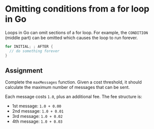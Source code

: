 # Omitting conditions from a for loop in Go

Loops in Go can omit sections of a for loop. For example, the `CONDITION` (middle part) can be omitted which causes the loop to run forever.

```go
for INITIAL; ; AFTER {
  // do something forever
}
```

## Assignment

Complete the `maxMessages` function. Given a cost threshold, it should calculate the maximum number of messages that can be sent.

Each message costs `1.0`, plus an additional fee. The fee structure is:

* 1st message: `1.0 + 0.00`
* 2nd message: `1.0 + 0.01`
* 3rd message: `1.0 + 0.02`
* 4th message: `1.0 + 0.03`



